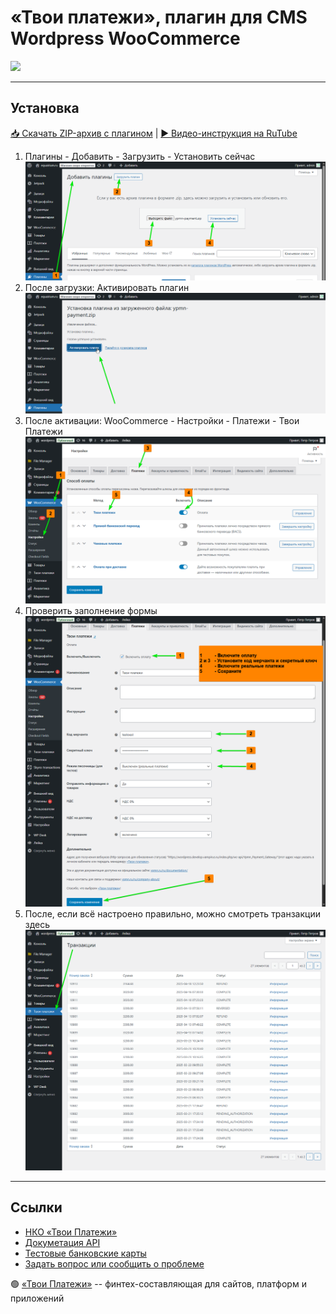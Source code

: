 # «Твои платежи», плагин для CMS Wordpress WooCommerce

![](https://repository-images.githubusercontent.com/970129843/2bf0380a-3002-4ae6-955a-7f0f3c6f39ef)

-------------
## Установка

[📥 Скачать ZIP-архив с плагином](dist/ypmn-payment.zip) | 
[▶️ Видео-инструкция на RuTube](https://rutube.ru/video/private/dcf8f4c7405bcd07adbaa9fb0c780bc9/?p=U01pLsYbffrOL0o08uqxFw)


1. Плагины - Добавить - Загрузить - Установить сейчас 
![](img/b-1.png)
1. После загрузки: Активировать плагин 
![](img/b-2.png)
1. После активации: WooCommerce - Настройки - Платежи - Твои Платежи
![](img/a-1.png)
1. Проверить заполнение формы
![](img/a-2.png)
1. После, если всё настроено правильно, можно смотреть транзакции здесь
![](img/a-3.png)


-------------

## Ссылки
- [НКО «Твои Платежи»](https://YPMN.ru/)
- [Докуметация API](https://ypmn.ru/ru/documentation/)
- [Тестовые банковские карты](https://ypmn.ru/ru/documentation/#tag/testing)
- [Задать вопрос или сообщить о проблеме](https://ypmn.ru/ru/support/)



🟢 [«Твои Платежи»](https://YPMN.ru/ "Платёжная система для сайтов, платформ и приложений") -- финтех-составляющая для сайтов, платформ и приложений
